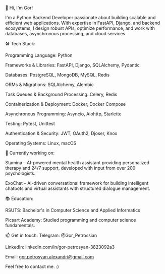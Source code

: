 👋 Hi, I'm Gor!

I'm a Python Backend Developer passionate about building scalable and efficient web applications. With expertise in FastAPI, Django, and backend ecosystems, I design robust APIs, optimize performance, and work with databases, asynchronous processing, and cloud services.

🛠 Tech Stack:

Programming Language: Python

Frameworks & Libraries: FastAPI, Django, SQLAlchemy, Pydantic

Databases: PostgreSQL, MongoDB, MySQL, Redis

ORMs & Migrations: SQLAlchemy, Alembic

Task Queues & Background Processing: Celery, Redis

Containerization & Deployment: Docker, Docker Compose

Asynchronous Programming: Asyncio, Aiohttp, Starlette

Testing: Pytest, Unittest

Authentication & Security: JWT, OAuth2, Djoser, Knox

Operating Systems: Linux, macOS

🚀 Currently working on:

Stamina – AI-powered mental health assistant providing personalized therapy and 24/7 support, developed with input from over 200 psychologists.

ExoChat – AI-driven conversational framework for building intelligent chatbots and virtual assistants with structured dialogue management.

📚 Education:

RSUTS: Bachelor's in Computer Science and Applied Informatics

Picsart Academy: Studied programming and computer science fundamentals.

📫 Get in touch:
Telegram: @Gor_Petrossian

LinkedIn: linkedin.com/in/gor-petrosyan-3823092a3

Email: gor.petrosyan.alexandri@gmail.com

Feel free to contact me. :)
